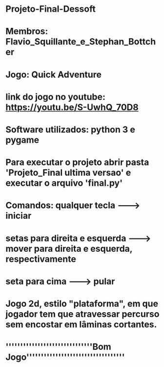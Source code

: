 # Projeto-Final-Dessoft
# Membros: Flavio_Squillante_e_Stephan_Bottcher
# Jogo: Quick Adventure
# link do jogo no youtube: https://youtu.be/S-UwhQ_70D8
# Software utilizados: python 3 e pygame
# Para executar o projeto abrir pasta 'Projeto_Final ultima versao' e executar o arquivo 'final.py'
# Comandos: qualquer tecla ---> iniciar
#            setas para direita e esquerda ---> mover para direita e esquerda, respectivamente
#            seta para cima ---> pular
# Jogo 2d, estilo "plataforma", em que jogador tem que atravessar percurso sem encostar em lâminas cortantes.

                                               
                                               
                                               
 #                                              ''''''''''''''''''''''''''''''Bom Jogo''''''''''''''''''''''''''''''''''



